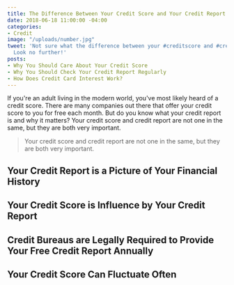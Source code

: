```yaml
---
title: The Difference Between Your Credit Score and Your Credit Report
date: 2018-06-18 11:00:00 -04:00
categories:
- Credit
image: "/uploads/number.jpg"
tweet: 'Not sure what the difference between your #creditscore and #creditreport are?
  Look no further!'
posts:
- Why You Should Care About Your Credit Score
- Why You Should Check Your Credit Report Regularly
- How Does Credit Card Interest Work?
---
```


If you're an adult living in the modern world, you've most likely heard of a credit score. There are many companies out there that offer your credit score to you for free each month. But do you know what your credit report is and why it matters? Your credit score and credit report are not one in the same, but they are both very important. 

> Your credit score and credit report are not one in the same, but they are both very important. 

## Your Credit Report is a Picture of Your Financial History

## Your Credit Score is Influence by Your Credit Report

## Credit Bureaus are Legally Required to Provide Your Free Credit Report Annually

## Your Credit Score Can Fluctuate Often
